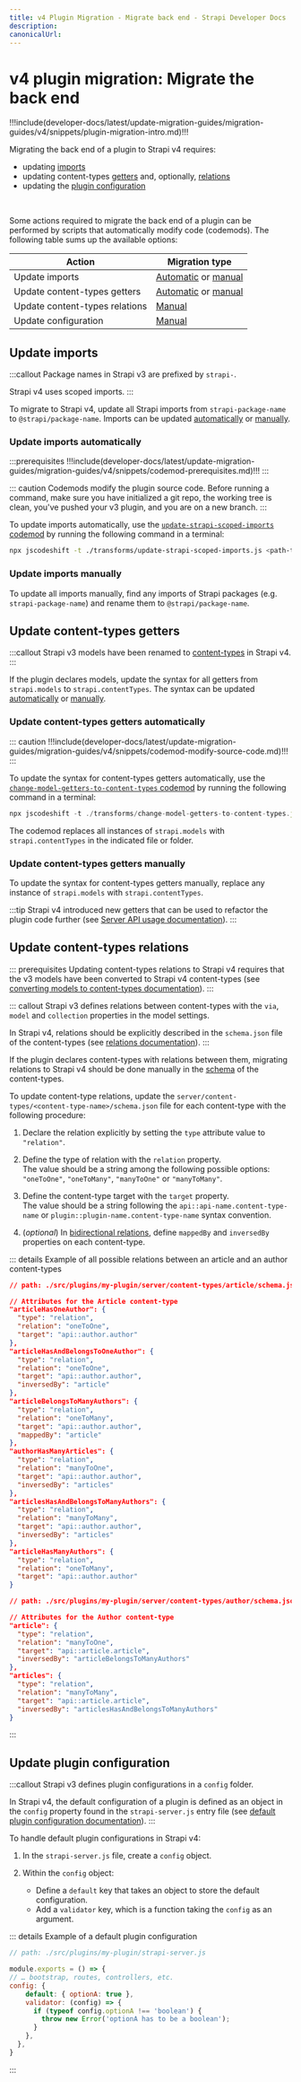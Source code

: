 ```yaml
---
title: v4 Plugin Migration - Migrate back end - Strapi Developer Docs
description:
canonicalUrl:
---
```


<!-- TODO: update SEO -->

# v4 plugin migration: Migrate the back end

!!!include(developer-docs/latest/update-migration-guides/migration-guides/v4/snippets/plugin-migration-intro.md)!!!

Migrating the back end of a plugin to Strapi v4 requires:

- updating [imports](#update-imports)
- updating content-types [getters](#update-content-types-getters) and, optionally, [relations](#update-content-types-relations)
- updating the [plugin configuration](#update-plugin-configuration)

<br/>

Some actions required to migrate the back end of a plugin can be performed by scripts that automatically modify code (codemods). The following table sums up the available options:

| Action                          | Migration type                                                                                               |
| ------------------------------- | ------------------------------------------------------------------------------------------------------------ |
| Update imports                  | [Automatic](#update-imports-automatically) or [manual](#update-imports-manually)                             |
| Update content-types getters   | [Automatic](#update-content-types-getters-automatically) or [manual](#update-content-types-getters-manually) |
| Update content-types relations | [Manual](#update-content-types-relations)                                                                    |
| Update configuration            | [Manual](#update-configuration)                                                                              |

## Update imports

:::callout
Package names in Strapi v3 are prefixed by `strapi-`.

Strapi v4 uses scoped imports.
:::

To migrate to Strapi v4, update all Strapi imports from `strapi-package-name` to `@strapi/package-name`. Imports can be updated [automatically](#update-imports-automatically) or [manually](#update-imports-manually).

### Update imports automatically

:::prerequisites
!!!include(developer-docs/latest/update-migration-guides/migration-guides/v4/snippets/codemod-prerequisites.md)!!!
:::

::: caution
Codemods modify the plugin source code. Before running a command, make sure you have initialized a git repo, the working tree is clean, you've pushed your v3 plugin, and you are on a new branch.
:::

To update imports automatically, use the [`update-strapi-scoped-imports` codemod](https://github.com/strapi/codemods/blob/main/transforms/update-strapi-scoped-imports.js) by running the following command in a terminal:

  ```sh
  npx jscodeshift -t ./transforms/update-strapi-scoped-imports.js <path-to-file | path-to-folder>
  ```

### Update imports manually

To update all imports manually, find any imports of Strapi packages (e.g. `strapi-package-name`) and rename them to `@strapi/package-name`.

## Update content-types getters

:::callout
Strapi v3 models have been renamed to [content-types](/developer-docs/latest/development/backend-customization/models.md#content-types) in Strapi v4.
:::

If the plugin declares models, update the syntax for all getters from `strapi.models` to `strapi.contentTypes`. The syntax can be updated [automatically](#update-content-types-getters-automatically) or [manually](#update-content-types-getters-manually).

### Update content-types getters automatically

::: caution
!!!include(developer-docs/latest/update-migration-guides/migration-guides/v4/snippets/codemod-modify-source-code.md)!!!
:::

To update the syntax for content-types getters automatically, use the [`change-model-getters-to-content-types` codemod](https://github.com/strapi/codemods/blob/main/transforms/change-model-getters-to-content-types.js) by running the following command in a terminal:

```jsx
npx jscodeshift -t ./transforms/change-model-getters-to-content-types.js <path-to-file | path-to-folder>
```

The codemod replaces all instances of `strapi.models` with `strapi.contentTypes` in the indicated file or folder.

### Update content-types getters manually

To update the syntax for content-types getters manually, replace any instance of `strapi.models` with `strapi.contentTypes`.

:::tip
Strapi v4 introduced new getters that can be used to refactor the plugin code further (see [Server API usage documentation](/developer-docs/latest/developer-resources/plugin-api-reference/server.md#usage)).
:::

## Update content-types relations

::: prerequisites
Updating content-types relations to Strapi v4 requires that the v3 models have been converted to Strapi v4 content-types (see [converting models to content-types documentation](/developer-docs/latest/update-migration-guides/migration-guides/v4/plugin/update-folder-structure.md#convert-models-to-content-types)).
:::


::: callout
Strapi v3 defines relations between content-types with the `via`, `model` and `collection` properties in the model settings.

In Strapi v4, relations should be explicitly described in the `schema.json` file of the content-types (see [relations documentation](/developer-docs/latest/development/backend-customization/models.md#relations)).
:::

If the plugin declares content-types with relations between them, migrating relations to Strapi v4 should be done manually in the [schema](/developer-docs/latest/development/backend-customization/models.md#model-schema) of the content-types.

To update content-type relations, update the `server/content-types/<content-type-name>/schema.json` file for each content-type with the following procedure:

1. Declare the relation explicitly by setting the `type` attribute value to `"relation"`.

2. Define the type of relation with the `relation` property.<br/>The value should be a string among the following possible options: `"oneToOne"`, `"oneToMany"`, `"manyToOne"` or `"manyToMany"`.

3. Define the content-type target with the `target` property.<br/>The value should be a string following the `api::api-name.content-type-name` or `plugin::plugin-name.content-type-name` syntax convention.

4. (_optional_) In [bidirectional relations](/developer-docs/latest/development/backend-customization/models.md#relations), define `mappedBy` and `inversedBy` properties on each content-type.

::: details Example of all possible relations between an article and an author content-types

  ```json
  // path: ./src/plugins/my-plugin/server/content-types/article/schema.json
  
  // Attributes for the Article content-type
  "articleHasOneAuthor": {
    "type": "relation",
    "relation": "oneToOne",
    "target": "api::author.author"
  },
  "articleHasAndBelongsToOneAuthor": {
    "type": "relation",
    "relation": "oneToOne",
    "target": "api::author.author",
    "inversedBy": "article"
  },
  "articleBelongsToManyAuthors": {
    "type": "relation",
    "relation": "oneToMany",
    "target": "api::author.author",
    "mappedBy": "article"
  },
  "authorHasManyArticles": {
    "type": "relation",
    "relation": "manyToOne",
    "target": "api::author.author",
    "inversedBy": "articles"
  },
  "articlesHasAndBelongsToManyAuthors": {
    "type": "relation",
    "relation": "manyToMany",
    "target": "api::author.author",
    "inversedBy": "articles"
  },
  "articleHasManyAuthors": {
    "type": "relation",
    "relation": "oneToMany",
    "target": "api::author.author"
  }
  ```

  ```json
  // path: ./src/plugins/my-plugin/server/content-types/author/schema.json

  // Attributes for the Author content-type
  "article": {
    "type": "relation",
    "relation": "manyToOne",
    "target": "api::article.article",
    "inversedBy": "articleBelongsToManyAuthors"
  },
  "articles": {
    "type": "relation",
    "relation": "manyToMany",
    "target": "api::article.article",
    "inversedBy": "articlesHasAndBelongsToManyAuthors"
  }
  ```

:::

## Update plugin configuration

:::callout
Strapi v3 defines plugin configurations in a `config` folder.

In Strapi v4, the default configuration of a plugin is defined as an object in the `config` property found in the `strapi-server.js` entry file (see [default plugin configuration documentation](/developer-docs/latest/developer-resources/plugin-api-reference/server.md#configuration)).
:::

To handle default plugin configurations in Strapi v4:

1. In the `strapi-server.js` file, create a `config` object.

2. Within the `config` object:
   - Define a `default` key that takes an object to store the default configuration.
   - Add a `validator` key, which is a function taking the `config` as an argument.

::: details Example of a default plugin configuration

  ```jsx
  // path: ./src/plugins/my-plugin/strapi-server.js

  module.exports = () => {
  // … bootstrap, routes, controllers, etc.
  config: {
      default: { optionA: true },
      validator: (config) => {
        if (typeof config.optionA !== 'boolean') {
          throw new Error('optionA has to be a boolean');
        }
      },
    },
  }
  ```

:::
